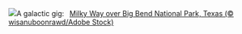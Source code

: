 ![](https://www.bing.com/th?id=OHR.BigBendMilkyWay_EN-US7213876995_UHD.jpg&w=1000)A galactic gig:&nbsp;&ensp;[Milky Way over Big Bend National Park, Texas (© wisanuboonrawd/Adobe Stock)](https://www.bing.com/th?id=OHR.BigBendMilkyWay_EN-US7213876995_UHD.jpg)
<br><br/>
